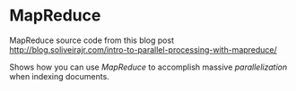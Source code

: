 # MapReduce

MapReduce source code from this blog post http://blog.soliveirajr.com/intro-to-parallel-processing-with-mapreduce/

Shows how you can use _MapReduce_ to accomplish massive _parallelization_ when indexing documents.

